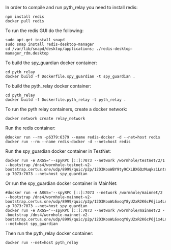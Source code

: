 In order to compile and run pyth_relay you need to install redis:

```
npm install redis
docker pull redis
```

To run the redis GUI do the following:

```
sudo apt-get install snapd
sudo snap install redis-desktop-manager
cd /var/lib/snapd/desktop/applications; ./redis-desktop-manager_rdm.desktop
```

To build the spy_guardian docker container:

```
cd pyth_relay
docker build -f Dockerfile.spy_guardian -t spy_guardian .
```

To build the pyth_relay docker container:

```
cd pyth_relay
docker build -f Dockerfile.pyth_relay -t pyth_relay .
```

To run the pyth relay containers, create a docker network:

```
docker network create relay_network
```

Run the redis container:

```
@docker run --rm -p6379:6379 --name redis-docker -d --net=host redis
docker run --rm --name redis-docker -d --net=host redis
```

Run the spy_guardian docker container in TestNet:

```
docker run -e ARGS='--spyRPC [::]:7073 --network /wormhole/testnet/2/1 --bootstrap /dns4/wormhole-testnet-v2-bootstrap.certus.one/udp/8999/quic/p2p/12D3KooWBY9ty9CXLBXGQzMuqkziLntsVcyz4pk1zWaJRvJn6Mmt' -p 7073:7073 --net=host spy_guardian
```

Or run the spy_guardian docker container in MainNet:

```
#docker run -e ARGS='--spyRPC [::]:7073 --network /wormhole/mainnet/2 --bootstrap /dns4/wormhole-mainnet-v2-bootstrap.certus.one/udp/8999/quic/p2p/12D3KooWL6xoqY8yU2xR2K6cP6jix4LnGSrRh94HCKiK371qUFeU' -p 7073:7073 --net=host spy_guardian
docker run -e ARGS='--spyRPC [::]:7073 --network /wormhole/mainnet/2 --bootstrap /dns4/wormhole-mainnet-v2-bootstrap.certus.one/udp/8999/quic/p2p/12D3KooWL6xoqY8yU2xR2K6cP6jix4LnGSrRh94HCKiK371qUFeU' --net=host spy_guardian

```

Then run the pyth_relay docker container:

```
docker run --net=host pyth_relay
```
